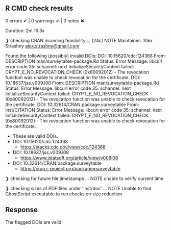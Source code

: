 ## R CMD check results

0 errors ✔ | 0 warnings ✔ | 3 notes ✖

Duration: 2m 16.3s

❯ checking CRAN incoming feasibility ... [24s] NOTE
  Maintainer: 'Alex Strashny <alex.strashny@gmail.com>'
  
  Found the following (possibly) invalid DOIs:
    DOI: 10.15620/cdc:124368
      From: DESCRIPTION
            man/surveytable-package.Rd
      Status: Error
      Message: libcurl error code 35:
      	schannel: next InitializeSecurityContext failed: CRYPT_E_NO_REVOCATION_CHECK (0x80092012) - The revocation function was unable to check revocation for the certificate.
    DOI: 10.18637/jss.v009.i08
      From: DESCRIPTION
            man/surveytable-package.Rd
      Status: Error
      Message: libcurl error code 35:
      	schannel: next InitializeSecurityContext failed: CRYPT_E_NO_REVOCATION_CHECK (0x80092012) - The revocation function was unable to check revocation for the certificate.
    DOI: 10.32614/CRAN.package.surveytable
      From: inst/CITATION
      Status: Error
      Message: libcurl error code 35:
      	schannel: next InitializeSecurityContext failed: CRYPT_E_NO_REVOCATION_CHECK (0x80092012) - The revocation function was unable to check revocation for the certificate.
      	
      	
* These are valid DOIs. 
* DOI: 10.15620/cdc:124368
  * https://stacks.cdc.gov/view/cdc/124368
* DOI: 10.18637/jss.v009.i08
  * https://www.jstatsoft.org/article/view/v009i08
* DOI: 10.32614/CRAN.package.surveytable
	* https://cran.r-project.org/package=surveytable


❯ checking for future file timestamps ... NOTE
  unable to verify current time

❯ checking sizes of PDF files under 'inst/doc' ... NOTE
  Unable to find GhostScript executable to run checks on size reduction

## Response

The flagged DOIs are valid.

